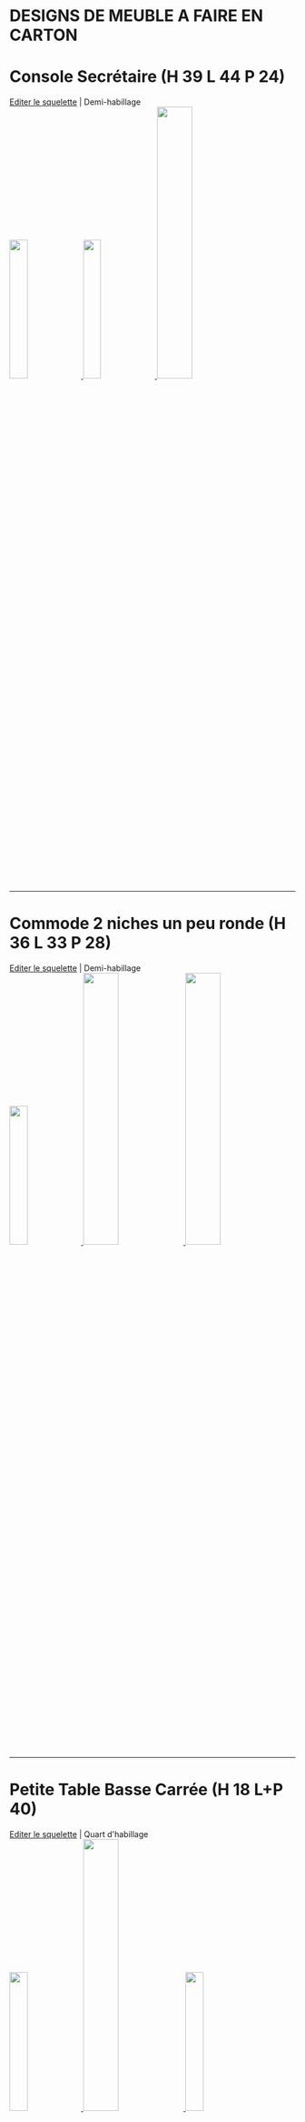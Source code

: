 # DESIGNS DE MEUBLE A FAIRE EN CARTON

# Console Secrétaire (H 39 L 44 P 24)
<a href="https://openjscad.xyz/#https://raw.githubusercontent.com/gilboonet/designs/master/MEUBLES/sq_ed0001.js">Editer le squelette</a> | Demi-habillage\
<a href="https://openjscad.xyz/#https://raw.githubusercontent.com/gilboonet/designs/master/MEUBLES/0001.obj">
  <img src="https://raw.githubusercontent.com/gilboonet/designs/master/MEUBLES/0001.png" width=25% height=25%>
</a>
<a href="https://raw.githubusercontent.com/gilboonet/designs/master/MEUBLES/sq0001.pdf">
  <img src="https://raw.githubusercontent.com/gilboonet/designs/master/MEUBLES/arrSq0001.jpg" width=25% height=25%>
</a>
<a href="https://raw.githubusercontent.com/gilboonet/designs/master/MEUBLES/mi0001.pdf">
  <img src="https://raw.githubusercontent.com/gilboonet/designs/master/MEUBLES/arrMi0001.jpg" width=35% height=35%>
</a>

***
# Commode 2 niches un peu ronde (H 36 L 33 P 28)
<a href="https://openjscad.xyz/#https://raw.githubusercontent.com/gilboonet/designs/master/MEUBLES/sq_ed0002.js">Editer le squelette</a> | Demi-habillage\
<a href="https://openjscad.xyz/#https://raw.githubusercontent.com/gilboonet/designs/master/MEUBLES/0002.obj">
  <img src="https://raw.githubusercontent.com/gilboonet/designs/master/MEUBLES/0002.png" width=25% height=25%>
</a>
<a href="https://raw.githubusercontent.com/gilboonet/designs/master/MEUBLES/sq0002.pdf">
  <img src="https://raw.githubusercontent.com/gilboonet/designs/master/MEUBLES/arrSq0002.jpg" width=35% height=35%>
</a>
<a href="https://raw.githubusercontent.com/gilboonet/designs/master/MEUBLES/mi0002.pdf">
  <img src="https://raw.githubusercontent.com/gilboonet/designs/master/MEUBLES/arrMi0002.jpg" width=35% height=35%>
</a>

***
# Petite Table Basse Carrée (H 18 L+P 40)
<a href="https://openjscad.xyz/#https://raw.githubusercontent.com/gilboonet/designs/master/MEUBLES/sq_ed0003.js">Editer le squelette</a> | Quart d'habillage\
<a href="https://openjscad.xyz/#https://raw.githubusercontent.com/gilboonet/designs/master/MEUBLES/0003.obj">
  <img src="https://raw.githubusercontent.com/gilboonet/designs/master/MEUBLES/0003.png" width=25% height=25%>
</a>
<a href="https://raw.githubusercontent.com/gilboonet/designs/master/MEUBLES/sq0003.pdf">
  <img src="https://raw.githubusercontent.com/gilboonet/designs/master/MEUBLES/arrSq0003.jpg" width=35% height=35%>
</a>
<a href="https://raw.githubusercontent.com/gilboonet/designs/master/MEUBLES/qu0003.pdf">
  <img src="https://raw.githubusercontent.com/gilboonet/designs/master/MEUBLES/arrQu0003.jpg" width=25% height=25%>
</a>

***
# Table Géométrique (H 23 L 43 P 37)
<a href="https://openjscad.xyz/#https://raw.githubusercontent.com/gilboonet/designs/master/MEUBLES/sq_ed0004.js">Editer le squelette</a> | Quart d'habillage\
<a href="https://openjscad.xyz/#https://raw.githubusercontent.com/gilboonet/designs/master/MEUBLES/0004.obj">
  <img src="https://raw.githubusercontent.com/gilboonet/designs/master/MEUBLES/0004.png" width=25% height=25%>
</a>
<a href="https://raw.githubusercontent.com/gilboonet/designs/master/MEUBLES/sq0004.pdf">
  <img src="https://raw.githubusercontent.com/gilboonet/designs/master/MEUBLES/arrSq0004.jpg" width=30% height=30%>
</a>
<a href="https://raw.githubusercontent.com/gilboonet/designs/master/MEUBLES/qu0004.pdf">
  <img src="https://raw.githubusercontent.com/gilboonet/designs/master/MEUBLES/arrQu0004.jpg" width=30% height=30%>
</a>

***
# Fauteuil Club Classique (H 62 L 43 P 24)
<a href="https://openjscad.xyz/#https://raw.githubusercontent.com/gilboonet/designs/master/MEUBLES/sq_ed0005.js">Editer le squelette</a> | Demi-habillage\
<a href="https://openjscad.xyz/#https://raw.githubusercontent.com/gilboonet/designs/master/MEUBLES/0005.obj">
  <img src="https://raw.githubusercontent.com/gilboonet/designs/master/MEUBLES/0005.png" width=25% height=25%>
</a>
<a href="https://raw.githubusercontent.com/gilboonet/designs/master/MEUBLES/sq0005.pdf">
  <img src="https://raw.githubusercontent.com/gilboonet/designs/master/MEUBLES/arrSq0005.jpg" width=35% height=35%>
</a>
<a href="https://raw.githubusercontent.com/gilboonet/designs/master/MEUBLES/mi0005.pdf">
  <img src="https://raw.githubusercontent.com/gilboonet/designs/master/MEUBLES/arrMi0005.jpg" width=35% height=40%>
</a>

***
# Commode galbée (H 43 L 39 P 30) 
<a href="https://openjscad.xyz/#https://raw.githubusercontent.com/gilboonet/designs/master/MEUBLES/sq_ed0006.js">Editer le squelette</a> | Demi-habillage avec 1 pied\
<a href="https://openjscad.xyz/#https://raw.githubusercontent.com/gilboonet/designs/master/MEUBLES/0006.obj">
  <img src="https://raw.githubusercontent.com/gilboonet/designs/master/MEUBLES/0006.png" width=25% height=25%>
</a>
<a href="https://raw.githubusercontent.com/gilboonet/designs/master/MEUBLES/sq0006.pdf">
  <img src="https://raw.githubusercontent.com/gilboonet/designs/master/MEUBLES/arrSq0006.jpg" width=40% height=40%>
</a>
<a href="https://raw.githubusercontent.com/gilboonet/designs/master/MEUBLES/mi0006.pdf">
  <img src="https://raw.githubusercontent.com/gilboonet/designs/master/MEUBLES/arrMi0006.jpg" width=30% height=30%>
</a>

***
# *Buffet Galbé (base) (H 78 L 140 P 57)
<a href="https://openjscad.xyz/#https://raw.githubusercontent.com/gilboonet/designs/master/MEUBLES/sq_ed0007.js">Editer le squelette</a> | Habillage\
<a href="https://openjscad.xyz/#https://raw.githubusercontent.com/gilboonet/designs/master/MEUBLES/0007.obj">
  <img src="https://raw.githubusercontent.com/gilboonet/designs/master/MEUBLES/0007.png" width=25% height=25%>
</a>
<a href="https://raw.githubusercontent.com/gilboonet/designs/master/MEUBLES/sq0007.pdf">
  <img src="https://raw.githubusercontent.com/gilboonet/designs/master/MEUBLES/arrSq0007.jpg" width=50% height=50%>
</a>

***
# Meuble TV en Coin (H+P 40 L 120)
<a href="https://openjscad.xyz/#https://raw.githubusercontent.com/gilboonet/designs/master/MEUBLES/sq_ed0008.js">Editer le squelette</a> | Demi-habillage\
<a href="https://openjscad.xyz/#https://raw.githubusercontent.com/gilboonet/designs/master/MEUBLES/0008.obj">
  <img src="https://raw.githubusercontent.com/gilboonet/designs/master/MEUBLES/0008.png" width=25% height=25%>
</a>
<a href="https://raw.githubusercontent.com/gilboonet/designs/master/MEUBLES/sq0008.pdf">
  <img src="https://raw.githubusercontent.com/gilboonet/designs/master/MEUBLES/arrSq0008.jpg" width=30% height=30%>
</a>
<a href="https://raw.githubusercontent.com/gilboonet/designs/master/MEUBLES/mi0008.pdf">
  <img src="https://raw.githubusercontent.com/gilboonet/designs/master/MEUBLES/arrMi0008.jpg" width=30% height=30%>
</a>

***
# Meuble rond (H 78 L 80 P 20)
<a href="https://openjscad.xyz/#https://raw.githubusercontent.com/gilboonet/designs/master/MEUBLES/sq_ed0009.js">Editer le squelette</a> | Quart d'habillage\
<a href="https://openjscad.xyz/#https://raw.githubusercontent.com/gilboonet/designs/master/MEUBLES/0009.obj">
  <img src="https://raw.githubusercontent.com/gilboonet/designs/master/MEUBLES/0009.png" width=25% height=25%>
</a>
<a href="https://raw.githubusercontent.com/gilboonet/designs/master/MEUBLES/sq0009.pdf">
  <img src="https://raw.githubusercontent.com/gilboonet/designs/master/MEUBLES/arrSq0009.jpg" width=27% height=27%>
</a>
<a href="https://raw.githubusercontent.com/gilboonet/designs/master/MEUBLES/qu0009.pdf">
  <img src="https://raw.githubusercontent.com/gilboonet/designs/master/MEUBLES/arrQu0009.jpg" width=40% height=40%>
</a>

***
# Mini chevet cubique (H 20 L+P 18)

<a href="https://openjscad.xyz/#https://raw.githubusercontent.com/gilboonet/designs/master/MEUBLES/0010/sq_ed0010.js">Editer le squelette</a>\
<a href="https://openjscad.xyz/#https://raw.githubusercontent.com/gilboonet/designs/master/MEUBLES/0010/0010.obj">
  <img src="https://raw.githubusercontent.com/gilboonet/designs/master/MEUBLES/0010/0010.png" width=25% height=25%>
</a>
<a href="https://raw.githubusercontent.com/gilboonet/designs/master/MEUBLES/0010/sq0010.pdf">
  <img src="https://raw.githubusercontent.com/gilboonet/designs/master/MEUBLES/0010/arrSq0010.png" width=28% height=28%>
</a>
<a href="https://raw.githubusercontent.com/gilboonet/designs/master/MEUBLES/0010/hb0010.pdf">
  <img src="https://raw.githubusercontent.com/gilboonet/designs/master/MEUBLES/0010/arrHb0010.png" width=20% height=20%>
</a>

***
# Mini chevet cubique biseauté (H 20 L+P 18)

<a href="https://openjscad.xyz/#https://raw.githubusercontent.com/gilboonet/designs/master/MEUBLES/0011/0011.obj">
  <img src="https://raw.githubusercontent.com/gilboonet/designs/master/MEUBLES/0011/0011.png" width=25% height=25%>
</a>
<a href="https://raw.githubusercontent.com/gilboonet/designs/master/MEUBLES/0011/sq0011.pdf">
  <img src="https://raw.githubusercontent.com/gilboonet/designs/master/MEUBLES/0011/arrSq0011.png" width=28% height=28%>
</a>
<a href="https://raw.githubusercontent.com/gilboonet/designs/master/MEUBLES/0011/hb0011.pdf">
  <img src="https://raw.githubusercontent.com/gilboonet/designs/master/MEUBLES/0011/arrHb0011.png" width=24% height=24%>
</a>

***
# Etagère Colonne 2 niches (H80 L+P 33)

<img src="https://raw.githubusercontent.com/gilboonet/designs/master/MEUBLES/0014/0014.png" width=25% height=25%><a href="https://raw.githubusercontent.com/gilboonet/designs/master/MEUBLES/0014/GabaritComplet.pdf">
  <img src="https://raw.githubusercontent.com/gilboonet/designs/master/MEUBLES/0014/GabaritComplet.png" width=24% height=24%>
</a>

